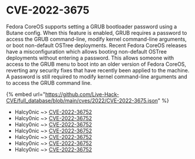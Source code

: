 # CVE-2022-3675

Fedora CoreOS supports setting a GRUB bootloader password using a Butane config. When this feature is enabled, GRUB requires a password to access the GRUB command-line, modify kernel command-line arguments, or boot non-default OSTree deployments. Recent Fedora CoreOS releases have a misconfiguration which allows booting non-default OSTree deployments without entering a password. This allows someone with access to the GRUB menu to boot into an older version of Fedora CoreOS, reverting any security fixes that have recently been applied to the machine. A password is still required to modify kernel command-line arguments and to access the GRUB command line.

{% embed url="https://github.com/Live-Hack-CVE/full_database/blob/main/cves/2022/CVE-2022-3675.json" %}


* Halcy0nic ~> [CVE-2022-36752](https://www.alice-snow.ru/2022/database/cve-2022-3675/cve-2022-36752-halcy0nic)
* Halcy0nic ~> [CVE-2022-36752](https://www.alice-snow.ru/2022/database/cve-2022-3675/cve-2022-36752-halcy0nic)
* Halcy0nic ~> [CVE-2022-36752](https://www.alice-snow.ru/2022/database/cve-2022-3675/cve-2022-36752-halcy0nic)
* Halcy0nic ~> [CVE-2022-36752](https://www.alice-snow.ru/2022/database/cve-2022-3675/cve-2022-36752-halcy0nic)
* Halcy0nic ~> [CVE-2022-36752](https://www.alice-snow.ru/2022/database/cve-2022-3675/cve-2022-36752-halcy0nic)
* Halcy0nic ~> [CVE-2022-36752](https://www.alice-snow.ru/2022/database/cve-2022-3675/cve-2022-36752-halcy0nic)
* Halcy0nic ~> [CVE-2022-36752](https://www.alice-snow.ru/2022/database/cve-2022-3675/cve-2022-36752-halcy0nic)
